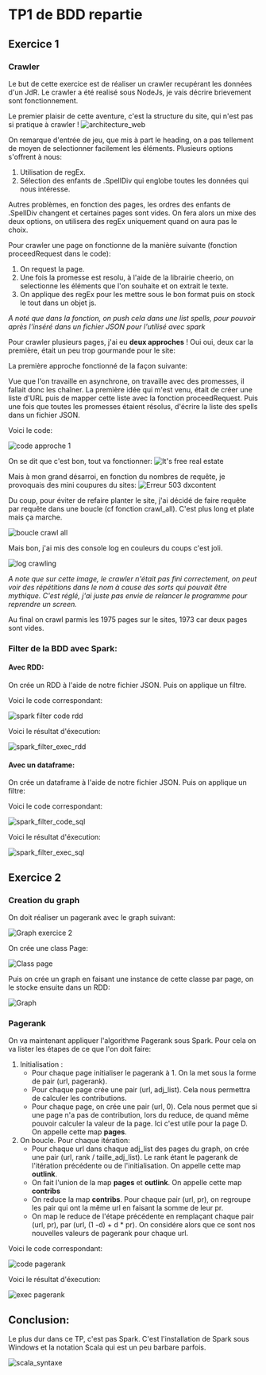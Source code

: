 # TP1 de BDD repartie 



## Exercice 1

### Crawler

Le but de cette exercice est de réaliser un crawler recupérant les données d'un JdR. Le crawler a été realisé sous NodeJs, je vais décrire brievement sont fonctionnement.

Le premier plaisir de cette aventure, c'est la structure du site, qui n'est pas si pratique à crawler !
![architecture_web](https://i.imgur.com/hz2Q9CO.png)

On remarque d'entrée de jeu, que mis à part le heading, on a pas tellement de moyen de selectionner facilement les éléments. Plusieurs options s'offrent à nous:

1. Utilisation de regEx.
2. Sélection des enfants de .SpellDiv qui englobe toutes les données qui nous intéresse.

Autres problèmes, en fonction des pages, les ordres des enfants de .SpellDiv changent et certaines pages sont vides. On fera alors un mixe des deux options, on utilisera des regEx uniquement quand on aura pas le choix.

Pour crawler une page on fonctionne de la manière suivante (fonction proceedRequest dans le code):

1) On request la page.
2) Une fois la promesse est resolu, à l'aide de la librairie cheerio, on selectionne les éléments que l'on souhaite et on extrait le texte.
3) On applique des regEx pour les mettre sous le bon format puis on stock le tout dans un objet js.

*A noté que dans la fonction, on push cela dans une list spells, pour pouvoir après l'inséré dans un fichier JSON pour l'utilisé avec spark*

Pour crawler plusieurs pages, j'ai eu **deux approches** ! Oui oui, deux car la première, était un peu trop gourmande pour le site:

La première approche fonctionné de la façon suivante:

Vue que l'on travaille en asynchrone, on travaille avec des promesses, il fallait donc les chaîner. La première idée qui m'est venu, était de créer une liste d'URL puis de mapper cette liste avec la fonction proceedRequest. Puis une fois que toutes les promesses étaient résolus, d'écrire la liste des spells dans un fichier JSON.

Voici le code:

![code approche 1](https://i.imgur.com/KZwIn5d.png)

On se dit que c'est bon, tout va fonctionner:
![It's free real estate](https://i.kym-cdn.com/entries/icons/original/000/021/311/free.jpg)

Mais à mon grand désarroi, en fonction du nombres de requête, je provoquais des mini coupures du sites:
![Erreur 503 dxcontent](https://media.discordapp.net/attachments/509134129779179531/537452878626029578/unknown.png)

Du coup, pour éviter de refaire planter le site, j'ai décidé de faire requête par requête dans une boucle (cf fonction crawl_all). C'est plus long et plate mais ça marche. 

![boucle crawl all](https://i.imgur.com/LxqMjWf.png)

Mais bon, j'ai mis des console log en couleurs du coups c'est joli.

![log crawling](https://i.imgur.com/lGHT8de.png)

*A note que sur cette image, le crawler n'était pas fini correctement, on peut voir des répétitions dans le nom à cause des sorts qui pouvait être mythique. C'est réglé, j'ai juste pas envie de relancer le programme pour reprendre un screen.*

Au final on crawl parmis les 1975 pages sur le sites, 1973 car deux pages sont vides.


### Filter de la BDD avec Spark:

#### Avec RDD:
On crée un RDD à l'aide de notre fichier JSON. Puis on applique un filtre. 

Voici le code correspondant:

![spark filter code rdd](https://i.imgur.com/NwdUqik.png)

Voici le résultat d'éxecution:

![spark_filter_exec_rdd](https://i.imgur.com/o3c3Daq.png)

#### Avec un dataframe:

On crée un dataframe à l'aide de notre fichier JSON. Puis on applique un filtre:

Voici le code correspondant:

![spark_filter_code_sql](https://i.imgur.com/GQzx9Ll.png)

Voici le résultat d'éxecution:

![spark_filter_exec_sql](https://i.imgur.com/mEAZPec.png)


## Exercice 2

### Creation du graph

On doit réaliser un pagerank avec le graph suivant:

![Graph exercice 2](https://i.imgur.com/DvlqzdB.png)

On crée une class Page:

![Class page](https://i.imgur.com/ygyuIxH.png)

Puis on crée un graph en faisant une instance de cette classe par page, on le stocke ensuite dans un RDD:

![Graph](https://i.imgur.com/xsKAfXr.png)

### Pagerank

On va maintenant appliquer l'algorithme Pagerank sous Spark. Pour cela on va lister les étapes de ce que l'on doit faire:

1. Initialisation :
   * Pour chaque page initialiser le pagerank à 1. On la met sous la forme de pair (url, pagerank).
   * Pour chaque page crée une pair (url, adj_list). Cela nous permettra de calculer les contributions.
   * Pour chaque page, on crée une pair (url, 0). Cela nous permet que si une page n'a pas de contribution, lors du reduce, de quand même pouvoir calculer la valeur de la page. Ici c'est utile pour la page D. On appelle cette map **pages**.
2. On boucle. Pour chaque itération:
   *  Pour chaque url dans chaque adj_list des pages du graph, on crée une pair (url, rank / taille_adj_list). Le rank étant le pagerank de l'itération précédente ou de l'initialisation. On appelle cette map **outlink**.
   *  On fait l'union de la map **pages** et **outlink**. On appelle cette map **contribs**
   *  On reduce la map **contribs**. Pour chaque pair (url, pr), on regroupe les pair qui ont la même url en faisant la somme de leur pr.
   *  On map le reduce de l'étape précédente en remplaçant chaque pair (url, pr), par (url, (1 -d) + d * pr). On considére alors que ce sont nos nouvelles valeurs de pagerank pour chaque url.
  
Voici le code correspondant:

![code pagerank](https://i.imgur.com/RkcN9sR.png)

Voici le résultat d'éxecution:

![exec pagerank](https://i.imgur.com/A0yuhcC.png)

## Conclusion:

Le plus dur dans ce TP, c'est pas Spark. C'est l'installation de Spark sous Windows et la notation Scala qui est un peu barbare parfois.

![scala_syntaxe](https://i.imgflip.com/12llwx.jpg)
